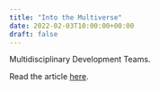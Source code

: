 ```yaml
---
title: "Into the Multiverse"
date: 2022-02-03T10:00:00+00:00
draft: false
---
```


Multidisciplinary Development Teams.

Read the article [here](https://www.krakenflex.com/post/into-the-multiverse).
